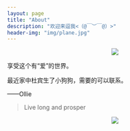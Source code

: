 ```yaml
---
layout: page
title: "About"
description: "欢迎来逗我<（@￣︶￣@）>"
header-img: "img/plane.jpg"
---
```


<center>
    <p><img src="http://dreamofbook.qiniudn.com/Zero.png" align="center"></p>
</center>

享受这个有“爱”的世界。

最近家中杜宾生了小狗狗，需要的可以联系。

——Ollie


> Live long and prosper

<center>
    <p><img src="http://dreamofbook.qiniudn.com/hacker.png" align="center"></p>
</center>

